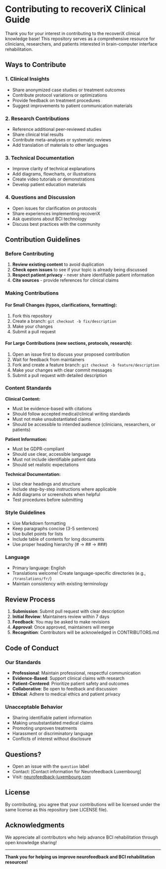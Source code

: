 # Contributing to recoveriX Clinical Guide

Thank you for your interest in contributing to the recoveriX clinical knowledge base! This repository serves as a comprehensive resource for clinicians, researchers, and patients interested in brain-computer interface rehabilitation.

## Ways to Contribute

### 1. Clinical Insights
- Share anonymized case studies or treatment outcomes
- Contribute protocol variations or optimizations
- Provide feedback on treatment procedures
- Suggest improvements to patient communication materials

### 2. Research Contributions
- Reference additional peer-reviewed studies
- Share clinical trial results
- Contribute meta-analyses or systematic reviews
- Add translation of materials to other languages

### 3. Technical Documentation
- Improve clarity of technical explanations
- Add diagrams, flowcharts, or illustrations
- Create video tutorials or demonstrations
- Develop patient education materials

### 4. Questions and Discussion
- Open issues for clarification on protocols
- Share experiences implementing recoveriX
- Ask questions about BCI technology
- Discuss best practices with the community

## Contribution Guidelines

### Before Contributing

1. **Review existing content** to avoid duplication
2. **Check open issues** to see if your topic is already being discussed
3. **Respect patient privacy** - never share identifiable patient information
4. **Cite sources** - provide references for clinical claims

### Making Contributions

#### For Small Changes (typos, clarifications, formatting):
1. Fork this repository
2. Create a branch: `git checkout -b fix/description`
3. Make your changes
4. Submit a pull request

#### For Large Contributions (new sections, protocols, research):
1. Open an issue first to discuss your proposed contribution
2. Wait for feedback from maintainers
3. Fork and create a feature branch: `git checkout -b feature/description`
4. Make your changes with clear commit messages
5. Submit a pull request with detailed description

### Content Standards

**Clinical Content:**
- Must be evidence-based with citations
- Should follow accepted medical/clinical writing standards
- Must not make unsubstantiated claims
- Should be accessible to intended audience (clinicians, researchers, or patients)

**Patient Information:**
- Must be GDPR-compliant
- Should use clear, accessible language
- Must not include identifiable patient data
- Should set realistic expectations

**Technical Documentation:**
- Use clear headings and structure
- Include step-by-step instructions where applicable
- Add diagrams or screenshots when helpful
- Test procedures before submitting

### Style Guidelines

- Use Markdown formatting
- Keep paragraphs concise (3-5 sentences)
- Use bullet points for lists
- Include table of contents for long documents
- Use proper heading hierarchy (# → ## → ###)

### Language

- Primary language: English
- Translations welcome! Create language-specific directories (e.g., `/translations/fr/`)
- Maintain consistency with existing terminology

## Review Process

1. **Submission**: Submit pull request with clear description
2. **Initial Review**: Maintainers review within 7 days
3. **Feedback**: You may be asked to make revisions
4. **Approval**: Once approved, maintainers will merge
5. **Recognition**: Contributors will be acknowledged in CONTRIBUTORS.md

## Code of Conduct

### Our Standards

- **Professional**: Maintain professional, respectful communication
- **Evidence-Based**: Support clinical claims with research
- **Patient-Centered**: Prioritize patient safety and outcomes
- **Collaborative**: Be open to feedback and discussion
- **Ethical**: Adhere to medical ethics and patient privacy

### Unacceptable Behavior

- Sharing identifiable patient information
- Making unsubstantiated medical claims
- Promoting unproven treatments
- Harassment or discriminatory language
- Conflicts of interest without disclosure

## Questions?

- Open an issue with the `question` label
- Contact: [Contact information for Neurofeedback Luxembourg]
- Visit: [neurofeedback-luxembourg.com](https://neurofeedback-luxembourg.com)

## License

By contributing, you agree that your contributions will be licensed under the same license as this repository (see LICENSE file).

## Acknowledgments

We appreciate all contributors who help advance BCI rehabilitation through open knowledge sharing!

---

**Thank you for helping us improve neurofeedback and BCI rehabilitation resources!**
